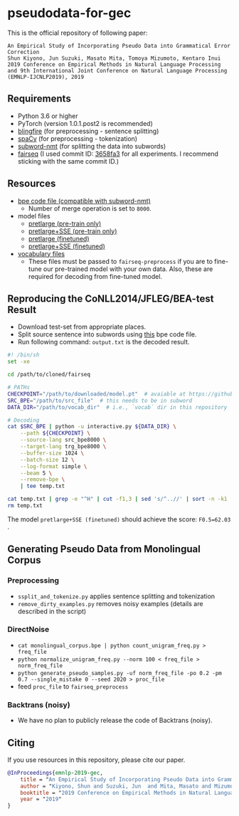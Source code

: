 # pseudodata-for-gec

This is the official repository of following paper: 

```
An Empirical Study of Incorporating Pseudo Data into Grammatical Error Correction
Shun Kiyono, Jun Suzuki, Masato Mita, Tomoya Mizumoto, Kentaro Inui
2019 Conference on Empirical Methods in Natural Language Processing and 9th International Joint Conference on Natural Language Processing (EMNLP-IJCNLP2019), 2019 
```

## Requirements

- Python 3.6 or higher
- PyTorch (version 1.0.1.post2 is recommended)
- [blingfire](https://github.com/microsoft/BlingFire) (for preprocessing - sentence splitting)
- [spaCy](https://spacy.io/) (for preprocessing - tokenization)
- [subword-nmt](https://github.com/rsennrich/subword-nmt) (for splitting the data into subwords)
- [fairseq](https://github.com/pytorch/fairseq) (I used commit ID: [3658fa3](https://github.com/pytorch/fairseq/commit/3658fa329b8cb987d951b2e38ec86c44b9e1fea5) for all experiments. I recommend sticking with the same commit ID.)

## Resources

- [bpe code file (compatible with subword-nmt)](https://github.com/butsugiri/gec-pseudodata/blob/master/bpe/bpe_code.trg.dict_bpe8000)
    - Number of merge operation is set to `8000`.
- model files
    - [pretlarge (pre-train only)](https://gec-pseudo-data.s3-ap-northeast-1.amazonaws.com/ldc_giga.pret.checkpoint_last.pt)
    - [pretlarge+SSE (pre-train only)]( https://gec-pseudo-data.s3-ap-northeast-1.amazonaws.com/ldc_giga.spell_error.pretrain.checkpoint_last.pt )
    - [pretlarge (finetuned)]( https://gec-pseudo-data.s3-ap-northeast-1.amazonaws.com/ldc_giga.finetune.checkpoint_best.pt )
    - [pretlarge+SSE (finetuned)]( https://gec-pseudo-data.s3-ap-northeast-1.amazonaws.com/ldc_giga.spell_error.finetune.checkpoint_best.pt )
- [vocabulary files](https://github.com/butsugiri/gec-pseudodata/tree/master/vocab)
    - These files must be passed to `fairseq-preprocess` if you are to fine-tune our pre-trained model with your own data. Also, these are required for decoding from fine-tuned model.

## Reproducing the CoNLL2014/JFLEG/BEA-test Result
- Download test-set from appropriate places.
- Split source sentence into subwords using [this](https://github.com/butsugiri/gec-pseudodata/blob/master/bpe/bpe_code.trg.dict_bpe8000) bpe code file.
- Run following command: `output.txt` is the decoded result.

```decode.sh
#! /bin/sh
set -xe

cd /path/to/cloned/fairseq

# PATHs
CHECKPOINT="/path/to/downloaded/model.pt"  # avaiable at https://github.com/butsugiri/gec-pseudodata#resources
SRC_BPE="/path/to/src_file"  # this needs to be in subword
DATA_DIR="/path/to/vocab_dir"  # i.e., `vocab` dir in this repository

# Decoding
cat $SRC_BPE | python -u interactive.py ${DATA_DIR} \
    --path ${CHECKPOINT} \
    --source-lang src_bpe8000 \
    --target-lang trg_bpe8000 \
    --buffer-size 1024 \
    --batch-size 12 \
    --log-format simple \
    --beam 5 \
    --remove-bpe \
    | tee temp.txt

cat temp.txt | grep -e "^H" | cut -f1,3 | sed 's/^..//' | sort -n -k1  | cut -f2 > output.txt
rm temp.txt
```

The model `pretlarge+SSE (finetuned)` should achieve the score: `F0.5=62.03` .

## Generating Pseudo Data from Monolingual Corpus

### Preprocessing
- `ssplit_and_tokenize.py` applies sentence splitting and tokenization
- `remove_dirty_examples.py` removes noisy examples (details are described in the script)


### DirectNoise

- `cat monolingual_corpus.bpe | python count_unigram_freq.py > freq_file`
- `python normalize_unigram_freq.py --norm 100 < freq_file > norm_freq_file`
- `python generate_pseudo_samples.py -uf norm_freq_file -po 0.2 -pm 0.7 --single_mistake 0 --seed 2020 > proc_file`
- feed `proc_file` to `fairseq_preprocess`

### Backtrans (noisy)
- We have no plan to publicly release the code of Backtrans (noisy).


## Citing

If you use resources in this repository, please cite our paper.
```reference.bib
@InProceedings{emnlp-2019-gec,
    title = "An Empirical Study of Incorporating Pseudo Data into Grammatical Error Correction",
    author = "Kiyono, Shun and Suzuki, Jun  and Mita, Masato and Mizumoto, Tomoya and Inui, Kentaro",
    booktitle = "2019 Conference on Empirical Methods in Natural Language Processing and 9th International Joint Conference on Natural Language Processing (EMNLP-IJCNLP2019)",
    year = "2019"
}
```
